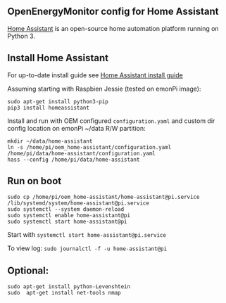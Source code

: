 
## OpenEnergyMonitor config for Home Assistant

[Home Assistant](https://home-assistant.io/) is an open-source home automation platform running on Python 3.

## Install Home Assistant

For up-to-date install guide see [Home Assistant install guide](https://home-assistant.io/getting-started/)

Assuming starting with Raspbien Jessie (tested on emonPi image): 

    sudo apt-get install python3-pip
    pip3 install homeassistant

Install and run with OEM configured `configuration.yaml` and custom dir config location on emonPi ~/data R/W partition: 

```
mkdir ~/data/home-assistant 
ln -s /home/pi/oem_home-assistant/configuration.yaml /home/pi/data/home-assistant/configuration.yaml
hass --config /home/pi/data/home-assistant
```

## Run on boot

```
sudo cp /home/pi/oem_home-assistant/home-assistant@pi.service /lib/systemd/system/home-assistant@pi.service
sudo systemctl --system daemon-reload
sudo systemctl enable home-assistant@pi
sudo systemctl start home-assistant@pi
```

Start with `systemctl start home-assistant@pi.service`

To view log: `sudo journalctl -f -u home-assistant@pi`

## Optional:

``` 
sudo apt-get install python-Levenshtein
sudo  apt-get install net-tools nmap
```
